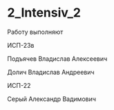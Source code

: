 # 2_Intensiv_2
Работу выполняют

ИСП-23в

Подъячев Владислав Алексеевич

Долич Владислав Андреевич

ИСП-22

Серый Александр Вадимович
